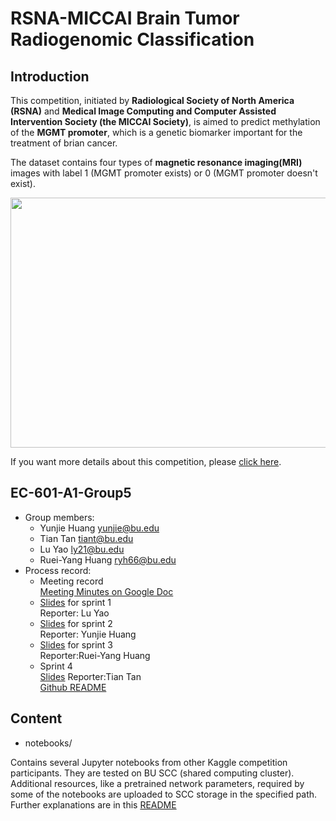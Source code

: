 # RSNA-MICCAI Brain Tumor Radiogenomic Classification  
## Introduction
This  competition, initiated by **Radiological Society of North America (RSNA)** and **Medical Image Computing and Computer Assisted Intervention Society (the MICCAI Society)**, is aimed to predict methylation of the **MGMT promoter**, which is a genetic biomarker important for the treatment of brian cancer.  

The dataset contains four types of **magnetic resonance imaging(MRI)** images with label 1 (MGMT promoter exists) or 0 (MGMT promoter doesn't exist). 
<div align=center><img width="600" height="400" src="https://user-images.githubusercontent.com/62274799/144723644-9b92084e-4bb3-49c2-bd8a-14599af4a966.png"/></div>  

If you want more details about this competition, please [click here](https://www.kaggle.com/c/rsna-miccai-brain-tumor-radiogenomic-classification).

## EC-601-A1-Group5
* Group members:
    * Yunjie Huang  yunjie@bu.edu
    * Tian Tan  tiant@bu.edu
    * Lu Yao  ly21@bu.edu
    * Ruei-Yang Huang  ryh66@bu.edu
* Process record:  
    * Meeting record  
    [Meeting Minutes on Google Doc](https://docs.google.com/document/d/1po9hrZAp04lbLL3IngvLaURMMgkMC6j_7K1OG1VMwKI/edit)  
    * [Slides](https://docs.google.com/presentation/d/1Rbz8CERPpYzqb3R-5VM3KQV54BMmuGFbkspIB72vo6Y/edit#slide=id.p) for sprint 1  
    Reporter: Lu Yao
    * [Slides](https://docs.google.com/presentation/d/1gcjl7WG3ZiM8fpEypsbxfQv8bCwBCvr66ohnju1qRvE/edit#slide=id.gfb4b64deb3_0_30) for sprint 2  
    Reporter: Yunjie Huang
    * [Slides](https://docs.google.com/presentation/d/18EvtdH91X8BNfZPydBUV2E1gd9Ob9fZTICXbYSq9I0U/edit?usp=sharing) for sprint 3  
    Reporter:Ruei-Yang Huang
    * Sprint 4  
    [Slides](https://docs.google.com/presentation/d/1ORs0PzGxYIg9fgvDt4KmARgAMtmrfz4tpp-DC2gAvp4/edit?usp=sharing)   Reporter:Tian Tan  
    [Github README](https://github.com/YunjieH/EC-601-A1-Group5/blob/main/Sprint4/README.md)  

 
## Content
* notebooks/

Contains several Jupyter notebooks from other Kaggle competition participants. They are tested on BU SCC (shared computing cluster). Additional resources, like a pretrained network parameters, required by some of the notebooks are uploaded to SCC storage in the specified path. Further explanations are in this [README](https://github.com/YunjieH/EC-601-A1-Group5/blob/main/notebooks/README.md)
